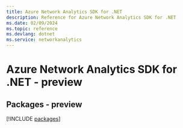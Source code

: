 ```yaml
---
title: Azure Network Analytics SDK for .NET
description: Reference for Azure Network Analytics SDK for .NET
ms.date: 02/09/2024
ms.topic: reference
ms.devlang: dotnet
ms.service: networkanalytics
---
```

# Azure Network Analytics SDK for .NET - preview
## Packages - preview
[!INCLUDE [packages](network-analytics-index.md)]